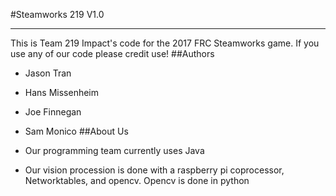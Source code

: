 #Steamworks 219 V1.0
* * *
This is Team 219 Impact's code for the 2017 FRC Steamworks game. If you use any of our code please credit use!
##Authors

* Jason Tran
* Hans Missenheim
* Joe Finnegan
* Sam Monico
##About Us

* Our programming team currently uses Java
* Our vision procession is done with a raspberry pi coprocessor, Networktables, and opencv. Opencv is done in python
